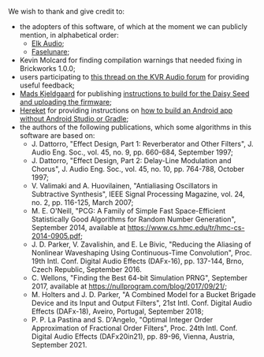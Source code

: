 We wish to thank and give credit to:
- the adopters of this software, of which at the moment we can publicly mention, in alphabetical order:
  - [Elk Audio](https://www.elk.audio/);
  - [Faselunare](http://faselunare.com/);
- Kevin Molcard for finding compilation warnings that needed fixing in Brickworks 1.0.0;
- users participating to [this thread on the KVR Audio forum](https://www.kvraudio.com/forum/viewtopic.php?f=33&t=589519) for providing useful feedback;
- [Mads Kjeldgaard](https://madskjeldgaard.dk/) for publishing [instructions to build for the Daisy Seed and uploading the firmware](https://madskjeldgaard.dk/posts/daisy-setup/);
- [Hereket](https://hereket.github.io/) for providing instructions on [how to build an Android app without Android Studio or Gradle](https://hereket.github.io/posts/android_from_command_line/);
- the authors of the following publications, which some algorithms in this software are based on:
  - J. Dattorro, "Effect Design, Part 1: Reverberator and Other Filters", J. Audio Eng. Soc., vol. 45, no. 9, pp. 660-684, September 1997;
  - J. Dattorro, "Effect Design, Part 2: Delay-Line Modulation and Chorus", J. Audio Eng. Soc., vol. 45, no. 10, pp. 764-788, October 1997;
  - V. Valimaki and A. Huovilainen, "Antialiasing Oscillators in Subtractive Synthesis", IEEE Signal Processing Magazine, vol. 24, no. 2, pp. 116-125, March 2007;
  - M. E. O'Neill, "PCG: A Family of Simple Fast Space-Efficient Statistically Good Algorithms for Random Number Generation", September 2014, available at <https://www.cs.hmc.edu/tr/hmc-cs-2014-0905.pdf>;
  - J. D. Parker, V. Zavalishin, and E. Le Bivic, "Reducing the Aliasing of Nonlinear Waveshaping Using Continuous-Time Convolution", Proc. 19th Intl. Conf. Digital Audio Effects (DAFx-16), pp. 137-144, Brno, Czech Republic, September 2016.
  - C. Wellons, "Finding the Best 64-bit Simulation PRNG", September 2017, available at <https://nullprogram.com/blog/2017/09/21/>;
  - M. Holters and J. D. Parker, "A Combined Model for a Bucket Brigade Device and its Input and Output Filters", 21st Intl. Conf. Digital Audio Effects (DAFx-18), Aveiro, Portugal, September 2018;
  - P. P. La Pastina and S. D'Angelo, "Optimal Integer Order Approximation of Fractional Order Filters", Proc. 24th Intl. Conf. Digital Audio Effects (DAFx20in21), pp. 89-96, Vienna, Austria, September 2021.
